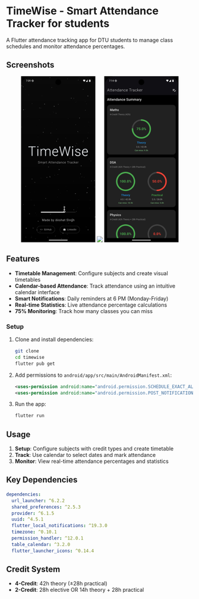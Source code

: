 # TimeWise - Smart Attendance Tracker for students

A Flutter attendance tracking app for DTU students to manage class schedules and monitor attendance percentages.

## Screenshots
<div align="center">
<img src="assets/images/splash_screen.png" width="200"> 
<img src="assets/images/attendance_tracker_1" width="200"> 
<img src="assets/images/attendance_tracker_2.png" width="200" >
</div>

## Features

- **Timetable Management**: Configure subjects and create visual timetables
- **Calendar-based Attendance**: Track attendance using an intuitive calendar interface
- **Smart Notifications**: Daily reminders at 6 PM (Monday-Friday)
- **Real-time Statistics**: Live attendance percentage calculations
- **75% Monitoring**: Track how many classes you can miss

### Setup
1. Clone and install dependencies:
   ```bash
   git clone 
   cd timewise
   flutter pub get
   ```

2. Add permissions to `android/app/src/main/AndroidManifest.xml`:
   ```xml
   <uses-permission android:name="android.permission.SCHEDULE_EXACT_ALARM" />
   <uses-permission android:name="android.permission.POST_NOTIFICATIONS"/>
   ```

3. Run the app:
   ```bash
   flutter run
   ```

## Usage

1. **Setup**: Configure subjects with credit types and create timetable
2. **Track**: Use calendar to select dates and mark attendance
3. **Monitor**: View real-time attendance percentages and statistics

## Key Dependencies

```yaml
dependencies:
  url_launcher: ^6.2.2
  shared_preferences: ^2.5.3
  provider: ^6.1.5
  uuid: ^4.5.1
  flutter_local_notifications: ^19.3.0
  timezone: ^0.10.1
  permission_handler: ^12.0.1
  table_calendar: ^3.2.0
  flutter_launcher_icons: ^0.14.4
```

## Credit System

- **4-Credit**: 42h theory (±28h practical)
- **2-Credit**: 28h elective OR 14h theory + 28h practical






